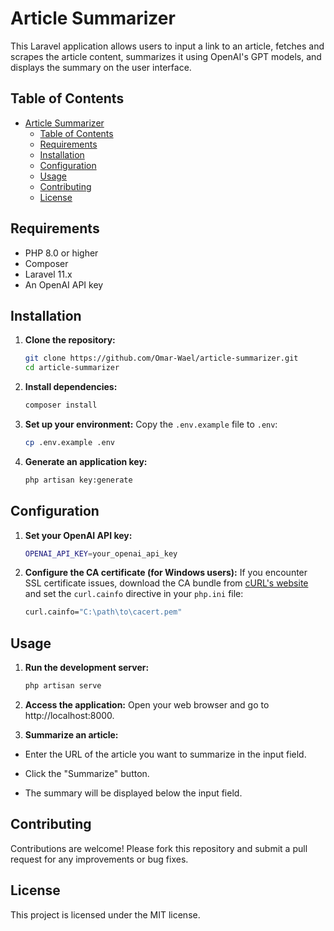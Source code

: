 # Article Summarizer

This Laravel application allows users to input a link to an article, fetches and scrapes the article content, summarizes it using OpenAI's GPT models, and displays the summary on the user interface.

## Table of Contents

- [Article Summarizer](#article-summarizer)
  - [Table of Contents](#table-of-contents)
  - [Requirements](#requirements)
  - [Installation](#installation)
  - [Configuration](#configuration)
  - [Usage](#usage)
  - [Contributing](#contributing)
  - [License](#license)

## Requirements

-   PHP 8.0 or higher
-   Composer
-   Laravel 11.x
-   An OpenAI API key

## Installation

1. **Clone the repository:**

    ```bash
    git clone https://github.com/Omar-Wael/article-summarizer.git
    cd article-summarizer
    ```

2. **Install dependencies:**

    ```bash
    composer install
    ```

3. **Set up your environment:**
   Copy the `.env.example` file to `.env`:

    ```bash
    cp .env.example .env
    ```

4. **Generate an application key:**
    ```bash
    php artisan key:generate
    ```

## Configuration

1. **Set your OpenAI API key:**

    ```bash
    OPENAI_API_KEY=your_openai_api_key
    ```

2. **Configure the CA certificate (for Windows users):**
   If you encounter SSL certificate issues, download the CA bundle from <a href="https://curl.se/docs/caextract.html">cURL's website</a> and set the `curl.cainfo` directive in your `php.ini` file:

    ```bash
    curl.cainfo="C:\path\to\cacert.pem"
    ```

## Usage

1. **Run the development server:**
    ```bash
    php artisan serve
    ```
2. **Access the application:**
   Open your web browser and go to http://localhost:8000.

3. **Summarize an article:**

- Enter the URL of the article you want to summarize in the input field.

- Click the "Summarize" button.
- The summary will be displayed below the input field.

## Contributing

Contributions are welcome! Please fork this repository and submit a pull request for any improvements or bug fixes.

## License

This project is licensed under the MIT license.
